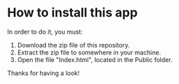 # How to install this app #
In order to do it, you must:
1. Download the zip file of this repository.
2. Extract the zip file to somewhere in your machine.
3. Open the file "Index.html", located in the Public folder.

Thanks for having a look!  
